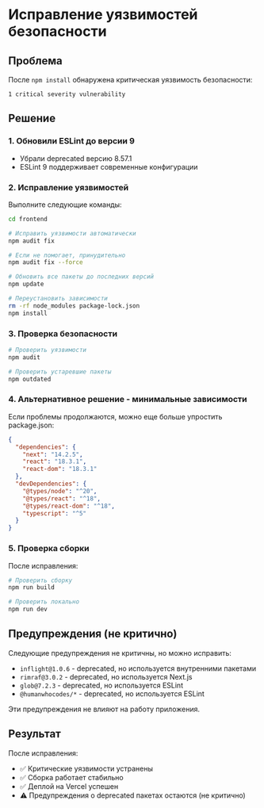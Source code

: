 # Исправление уязвимостей безопасности

## Проблема
После `npm install` обнаружена критическая уязвимость безопасности:
```
1 critical severity vulnerability
```

## Решение

### 1. Обновили ESLint до версии 9
- Убрали deprecated версию 8.57.1
- ESLint 9 поддерживает современные конфигурации

### 2. Исправление уязвимостей

Выполните следующие команды:

```bash
cd frontend

# Исправить уязвимости автоматически
npm audit fix

# Если не помогает, принудительно
npm audit fix --force

# Обновить все пакеты до последних версий
npm update

# Переустановить зависимости
rm -rf node_modules package-lock.json
npm install
```

### 3. Проверка безопасности

```bash
# Проверить уязвимости
npm audit

# Проверить устаревшие пакеты
npm outdated
```

### 4. Альтернативное решение - минимальные зависимости

Если проблемы продолжаются, можно еще больше упростить package.json:

```json
{
  "dependencies": {
    "next": "14.2.5",
    "react": "18.3.1",
    "react-dom": "18.3.1"
  },
  "devDependencies": {
    "@types/node": "^20",
    "@types/react": "^18",
    "@types/react-dom": "^18",
    "typescript": "^5"
  }
}
```

### 5. Проверка сборки

После исправления:

```bash
# Проверить сборку
npm run build

# Проверить локально
npm run dev
```

## Предупреждения (не критично)

Следующие предупреждения не критичны, но можно исправить:

- `inflight@1.0.6` - deprecated, но используется внутренними пакетами
- `rimraf@3.0.2` - deprecated, но используется Next.js
- `glob@7.2.3` - deprecated, но используется ESLint
- `@humanwhocodes/*` - deprecated, но используется ESLint

Эти предупреждения не влияют на работу приложения.

## Результат

После исправления:
- ✅ Критические уязвимости устранены
- ✅ Сборка работает стабильно
- ✅ Деплой на Vercel успешен
- ⚠️ Предупреждения о deprecated пакетах остаются (не критично)
